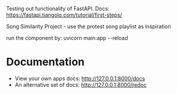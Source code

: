 Testing out functionality of FastAPI. Docs: https://fastapi.tiangolo.com/tutorial/first-steps/



Song Similarity Project  - use the protest song playlist as inspiration


run the component by: uvicorn main:app --reload

# Documentation
 
* View your own apps docs: http://127.0.0.1:8000/docs
* An alternative set of docs: http://127.0.0.1:8000/redoc
